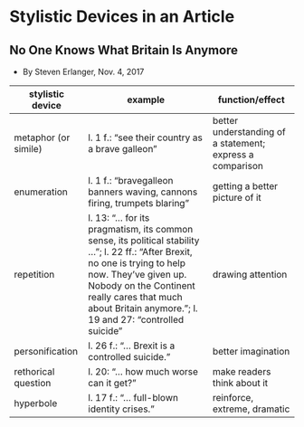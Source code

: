 # Stylistic Devices in an Article

## No One Knows What Britain Is Anymore

- By Steven Erlanger, Nov. 4, 2017

| stylistic device | example | function/effect |
| --- | --- | --- |
| metaphor (or simile) | l. 1 f.: “see their country as a brave galleon” | better understanding of a statement; express a comparison |
| enumeration | l. 1 f.: “bravegalleon banners waving, cannons firing, trumpets blaring” | getting a better picture of it |
| repetition | l. 13: “… for its pragmatism, its common sense, its political stability …”; l. 22 ff.: “After Brexit, no one is trying to help now. They’ve given up. Nobody on the Continent really cares that much about Britain anymore.”; l. 19 and 27: “controlled suicide” | drawing attention |
| personification | l. 26 f.: “… Brexit is a controlled suicide.” | better imagination |
| rethorical question | l. 20: “… how much worse can it get?” | make readers think about it |
| hyperbole | l. 17 f.: “… full-blown identity crises.” | reinforce, extreme, dramatic |